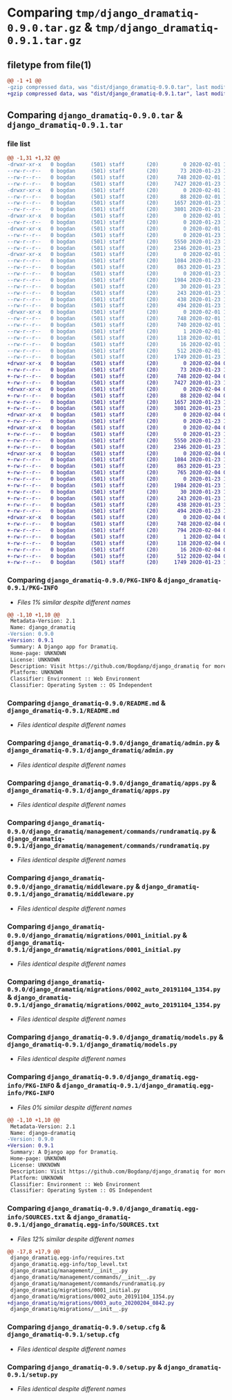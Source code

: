 # Comparing `tmp/django_dramatiq-0.9.0.tar.gz` & `tmp/django_dramatiq-0.9.1.tar.gz`

## filetype from file(1)

```diff
@@ -1 +1 @@
-gzip compressed data, was "dist/django_dramatiq-0.9.0.tar", last modified: Sat Feb  1 11:33:14 2020, max compression
+gzip compressed data, was "dist/django_dramatiq-0.9.1.tar", last modified: Tue Feb  4 08:44:23 2020, max compression
```

## Comparing `django_dramatiq-0.9.0.tar` & `django_dramatiq-0.9.1.tar`

### file list

```diff
@@ -1,31 +1,32 @@
-drwxr-xr-x   0 bogdan     (501) staff       (20)        0 2020-02-01 11:33:14.000000 django_dramatiq-0.9.0/
--rw-r--r--   0 bogdan     (501) staff       (20)       73 2020-01-23 10:56:18.000000 django_dramatiq-0.9.0/MANIFEST.in
--rw-r--r--   0 bogdan     (501) staff       (20)      748 2020-02-01 11:33:14.000000 django_dramatiq-0.9.0/PKG-INFO
--rw-r--r--   0 bogdan     (501) staff       (20)     7427 2020-01-23 10:56:18.000000 django_dramatiq-0.9.0/README.md
-drwxr-xr-x   0 bogdan     (501) staff       (20)        0 2020-02-01 11:33:14.000000 django_dramatiq-0.9.0/django_dramatiq/
--rw-r--r--   0 bogdan     (501) staff       (20)       88 2020-02-01 11:32:57.000000 django_dramatiq-0.9.0/django_dramatiq/__init__.py
--rw-r--r--   0 bogdan     (501) staff       (20)     1657 2020-01-23 10:56:18.000000 django_dramatiq-0.9.0/django_dramatiq/admin.py
--rw-r--r--   0 bogdan     (501) staff       (20)     3801 2020-01-23 10:56:18.000000 django_dramatiq-0.9.0/django_dramatiq/apps.py
-drwxr-xr-x   0 bogdan     (501) staff       (20)        0 2020-02-01 11:33:14.000000 django_dramatiq-0.9.0/django_dramatiq/management/
--rw-r--r--   0 bogdan     (501) staff       (20)        0 2020-01-23 10:56:18.000000 django_dramatiq-0.9.0/django_dramatiq/management/__init__.py
-drwxr-xr-x   0 bogdan     (501) staff       (20)        0 2020-02-01 11:33:14.000000 django_dramatiq-0.9.0/django_dramatiq/management/commands/
--rw-r--r--   0 bogdan     (501) staff       (20)        0 2020-01-23 10:56:18.000000 django_dramatiq-0.9.0/django_dramatiq/management/commands/__init__.py
--rw-r--r--   0 bogdan     (501) staff       (20)     5550 2020-01-23 11:01:00.000000 django_dramatiq-0.9.0/django_dramatiq/management/commands/rundramatiq.py
--rw-r--r--   0 bogdan     (501) staff       (20)     2346 2020-01-23 11:16:31.000000 django_dramatiq-0.9.0/django_dramatiq/middleware.py
-drwxr-xr-x   0 bogdan     (501) staff       (20)        0 2020-02-01 11:33:14.000000 django_dramatiq-0.9.0/django_dramatiq/migrations/
--rw-r--r--   0 bogdan     (501) staff       (20)     1084 2020-01-23 10:56:18.000000 django_dramatiq-0.9.0/django_dramatiq/migrations/0001_initial.py
--rw-r--r--   0 bogdan     (501) staff       (20)      863 2020-01-23 10:56:18.000000 django_dramatiq-0.9.0/django_dramatiq/migrations/0002_auto_20191104_1354.py
--rw-r--r--   0 bogdan     (501) staff       (20)        0 2020-01-23 10:56:18.000000 django_dramatiq-0.9.0/django_dramatiq/migrations/__init__.py
--rw-r--r--   0 bogdan     (501) staff       (20)     1984 2020-01-23 11:16:31.000000 django_dramatiq-0.9.0/django_dramatiq/models.py
--rw-r--r--   0 bogdan     (501) staff       (20)       30 2020-01-23 10:56:18.000000 django_dramatiq-0.9.0/django_dramatiq/setup.py
--rw-r--r--   0 bogdan     (501) staff       (20)      243 2020-01-23 10:56:18.000000 django_dramatiq-0.9.0/django_dramatiq/tasks.py
--rw-r--r--   0 bogdan     (501) staff       (20)      438 2020-01-23 10:56:18.000000 django_dramatiq-0.9.0/django_dramatiq/test.py
--rw-r--r--   0 bogdan     (501) staff       (20)      494 2020-01-23 10:56:18.000000 django_dramatiq-0.9.0/django_dramatiq/utils.py
-drwxr-xr-x   0 bogdan     (501) staff       (20)        0 2020-02-01 11:33:14.000000 django_dramatiq-0.9.0/django_dramatiq.egg-info/
--rw-r--r--   0 bogdan     (501) staff       (20)      748 2020-02-01 11:33:14.000000 django_dramatiq-0.9.0/django_dramatiq.egg-info/PKG-INFO
--rw-r--r--   0 bogdan     (501) staff       (20)      740 2020-02-01 11:33:14.000000 django_dramatiq-0.9.0/django_dramatiq.egg-info/SOURCES.txt
--rw-r--r--   0 bogdan     (501) staff       (20)        1 2020-02-01 11:33:14.000000 django_dramatiq-0.9.0/django_dramatiq.egg-info/dependency_links.txt
--rw-r--r--   0 bogdan     (501) staff       (20)      118 2020-02-01 11:33:14.000000 django_dramatiq-0.9.0/django_dramatiq.egg-info/requires.txt
--rw-r--r--   0 bogdan     (501) staff       (20)       16 2020-02-01 11:33:14.000000 django_dramatiq-0.9.0/django_dramatiq.egg-info/top_level.txt
--rw-r--r--   0 bogdan     (501) staff       (20)      512 2020-02-01 11:33:14.000000 django_dramatiq-0.9.0/setup.cfg
--rw-r--r--   0 bogdan     (501) staff       (20)     1749 2020-01-23 11:01:00.000000 django_dramatiq-0.9.0/setup.py
+drwxr-xr-x   0 bogdan     (501) staff       (20)        0 2020-02-04 08:44:23.000000 django_dramatiq-0.9.1/
+-rw-r--r--   0 bogdan     (501) staff       (20)       73 2020-01-23 10:56:18.000000 django_dramatiq-0.9.1/MANIFEST.in
+-rw-r--r--   0 bogdan     (501) staff       (20)      748 2020-02-04 08:44:23.000000 django_dramatiq-0.9.1/PKG-INFO
+-rw-r--r--   0 bogdan     (501) staff       (20)     7427 2020-01-23 10:56:18.000000 django_dramatiq-0.9.1/README.md
+drwxr-xr-x   0 bogdan     (501) staff       (20)        0 2020-02-04 08:44:23.000000 django_dramatiq-0.9.1/django_dramatiq/
+-rw-r--r--   0 bogdan     (501) staff       (20)       88 2020-02-04 08:44:16.000000 django_dramatiq-0.9.1/django_dramatiq/__init__.py
+-rw-r--r--   0 bogdan     (501) staff       (20)     1657 2020-01-23 10:56:18.000000 django_dramatiq-0.9.1/django_dramatiq/admin.py
+-rw-r--r--   0 bogdan     (501) staff       (20)     3801 2020-01-23 10:56:18.000000 django_dramatiq-0.9.1/django_dramatiq/apps.py
+drwxr-xr-x   0 bogdan     (501) staff       (20)        0 2020-02-04 08:44:23.000000 django_dramatiq-0.9.1/django_dramatiq/management/
+-rw-r--r--   0 bogdan     (501) staff       (20)        0 2020-01-23 10:56:18.000000 django_dramatiq-0.9.1/django_dramatiq/management/__init__.py
+drwxr-xr-x   0 bogdan     (501) staff       (20)        0 2020-02-04 08:44:23.000000 django_dramatiq-0.9.1/django_dramatiq/management/commands/
+-rw-r--r--   0 bogdan     (501) staff       (20)        0 2020-01-23 10:56:18.000000 django_dramatiq-0.9.1/django_dramatiq/management/commands/__init__.py
+-rw-r--r--   0 bogdan     (501) staff       (20)     5550 2020-01-23 11:01:00.000000 django_dramatiq-0.9.1/django_dramatiq/management/commands/rundramatiq.py
+-rw-r--r--   0 bogdan     (501) staff       (20)     2346 2020-01-23 11:16:31.000000 django_dramatiq-0.9.1/django_dramatiq/middleware.py
+drwxr-xr-x   0 bogdan     (501) staff       (20)        0 2020-02-04 08:44:23.000000 django_dramatiq-0.9.1/django_dramatiq/migrations/
+-rw-r--r--   0 bogdan     (501) staff       (20)     1084 2020-01-23 10:56:18.000000 django_dramatiq-0.9.1/django_dramatiq/migrations/0001_initial.py
+-rw-r--r--   0 bogdan     (501) staff       (20)      863 2020-01-23 10:56:18.000000 django_dramatiq-0.9.1/django_dramatiq/migrations/0002_auto_20191104_1354.py
+-rw-r--r--   0 bogdan     (501) staff       (20)      765 2020-02-04 08:42:44.000000 django_dramatiq-0.9.1/django_dramatiq/migrations/0003_auto_20200204_0842.py
+-rw-r--r--   0 bogdan     (501) staff       (20)        0 2020-01-23 10:56:18.000000 django_dramatiq-0.9.1/django_dramatiq/migrations/__init__.py
+-rw-r--r--   0 bogdan     (501) staff       (20)     1984 2020-01-23 11:16:31.000000 django_dramatiq-0.9.1/django_dramatiq/models.py
+-rw-r--r--   0 bogdan     (501) staff       (20)       30 2020-01-23 10:56:18.000000 django_dramatiq-0.9.1/django_dramatiq/setup.py
+-rw-r--r--   0 bogdan     (501) staff       (20)      243 2020-01-23 10:56:18.000000 django_dramatiq-0.9.1/django_dramatiq/tasks.py
+-rw-r--r--   0 bogdan     (501) staff       (20)      438 2020-01-23 10:56:18.000000 django_dramatiq-0.9.1/django_dramatiq/test.py
+-rw-r--r--   0 bogdan     (501) staff       (20)      494 2020-01-23 10:56:18.000000 django_dramatiq-0.9.1/django_dramatiq/utils.py
+drwxr-xr-x   0 bogdan     (501) staff       (20)        0 2020-02-04 08:44:23.000000 django_dramatiq-0.9.1/django_dramatiq.egg-info/
+-rw-r--r--   0 bogdan     (501) staff       (20)      748 2020-02-04 08:44:23.000000 django_dramatiq-0.9.1/django_dramatiq.egg-info/PKG-INFO
+-rw-r--r--   0 bogdan     (501) staff       (20)      794 2020-02-04 08:44:23.000000 django_dramatiq-0.9.1/django_dramatiq.egg-info/SOURCES.txt
+-rw-r--r--   0 bogdan     (501) staff       (20)        1 2020-02-04 08:44:23.000000 django_dramatiq-0.9.1/django_dramatiq.egg-info/dependency_links.txt
+-rw-r--r--   0 bogdan     (501) staff       (20)      118 2020-02-04 08:44:23.000000 django_dramatiq-0.9.1/django_dramatiq.egg-info/requires.txt
+-rw-r--r--   0 bogdan     (501) staff       (20)       16 2020-02-04 08:44:23.000000 django_dramatiq-0.9.1/django_dramatiq.egg-info/top_level.txt
+-rw-r--r--   0 bogdan     (501) staff       (20)      512 2020-02-04 08:44:23.000000 django_dramatiq-0.9.1/setup.cfg
+-rw-r--r--   0 bogdan     (501) staff       (20)     1749 2020-01-23 11:01:00.000000 django_dramatiq-0.9.1/setup.py
```

### Comparing `django_dramatiq-0.9.0/PKG-INFO` & `django_dramatiq-0.9.1/PKG-INFO`

 * *Files 1% similar despite different names*

```diff
@@ -1,10 +1,10 @@
 Metadata-Version: 2.1
 Name: django_dramatiq
-Version: 0.9.0
+Version: 0.9.1
 Summary: A Django app for Dramatiq.
 Home-page: UNKNOWN
 License: UNKNOWN
 Description: Visit https://github.com/Bogdanp/django_dramatiq for more information.
 Platform: UNKNOWN
 Classifier: Environment :: Web Environment
 Classifier: Operating System :: OS Independent
```

### Comparing `django_dramatiq-0.9.0/README.md` & `django_dramatiq-0.9.1/README.md`

 * *Files identical despite different names*

### Comparing `django_dramatiq-0.9.0/django_dramatiq/admin.py` & `django_dramatiq-0.9.1/django_dramatiq/admin.py`

 * *Files identical despite different names*

### Comparing `django_dramatiq-0.9.0/django_dramatiq/apps.py` & `django_dramatiq-0.9.1/django_dramatiq/apps.py`

 * *Files identical despite different names*

### Comparing `django_dramatiq-0.9.0/django_dramatiq/management/commands/rundramatiq.py` & `django_dramatiq-0.9.1/django_dramatiq/management/commands/rundramatiq.py`

 * *Files identical despite different names*

### Comparing `django_dramatiq-0.9.0/django_dramatiq/middleware.py` & `django_dramatiq-0.9.1/django_dramatiq/middleware.py`

 * *Files identical despite different names*

### Comparing `django_dramatiq-0.9.0/django_dramatiq/migrations/0001_initial.py` & `django_dramatiq-0.9.1/django_dramatiq/migrations/0001_initial.py`

 * *Files identical despite different names*

### Comparing `django_dramatiq-0.9.0/django_dramatiq/migrations/0002_auto_20191104_1354.py` & `django_dramatiq-0.9.1/django_dramatiq/migrations/0002_auto_20191104_1354.py`

 * *Files identical despite different names*

### Comparing `django_dramatiq-0.9.0/django_dramatiq/models.py` & `django_dramatiq-0.9.1/django_dramatiq/models.py`

 * *Files identical despite different names*

### Comparing `django_dramatiq-0.9.0/django_dramatiq.egg-info/PKG-INFO` & `django_dramatiq-0.9.1/django_dramatiq.egg-info/PKG-INFO`

 * *Files 0% similar despite different names*

```diff
@@ -1,10 +1,10 @@
 Metadata-Version: 2.1
 Name: django-dramatiq
-Version: 0.9.0
+Version: 0.9.1
 Summary: A Django app for Dramatiq.
 Home-page: UNKNOWN
 License: UNKNOWN
 Description: Visit https://github.com/Bogdanp/django_dramatiq for more information.
 Platform: UNKNOWN
 Classifier: Environment :: Web Environment
 Classifier: Operating System :: OS Independent
```

### Comparing `django_dramatiq-0.9.0/django_dramatiq.egg-info/SOURCES.txt` & `django_dramatiq-0.9.1/django_dramatiq.egg-info/SOURCES.txt`

 * *Files 12% similar despite different names*

```diff
@@ -17,8 +17,9 @@
 django_dramatiq.egg-info/requires.txt
 django_dramatiq.egg-info/top_level.txt
 django_dramatiq/management/__init__.py
 django_dramatiq/management/commands/__init__.py
 django_dramatiq/management/commands/rundramatiq.py
 django_dramatiq/migrations/0001_initial.py
 django_dramatiq/migrations/0002_auto_20191104_1354.py
+django_dramatiq/migrations/0003_auto_20200204_0842.py
 django_dramatiq/migrations/__init__.py
```

### Comparing `django_dramatiq-0.9.0/setup.cfg` & `django_dramatiq-0.9.1/setup.cfg`

 * *Files identical despite different names*

### Comparing `django_dramatiq-0.9.0/setup.py` & `django_dramatiq-0.9.1/setup.py`

 * *Files identical despite different names*

